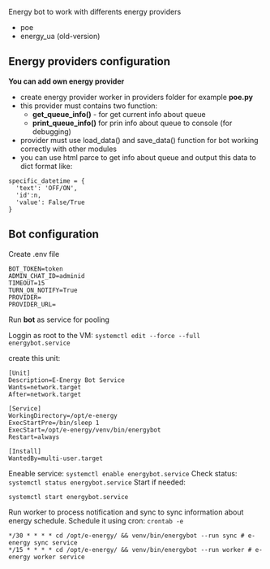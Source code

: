 Energy bot to work with differents energy providers
- poe
- energy_ua (old-version)


## Energy providers configuration

**You can add own energy provider**

- create energy provider worker in providers folder for example **poe.py**
- this provider must contains two function:
  - **get_queue_info()** - for get current info about queue
  - **print_queue_info()** for prin info about queue to console (for debugging) 
- provider must use load_data() and save_data() function for bot working correctly with other modules
- you can use html parce to get info about queue and output this data to dict format like:
```
specific_datetime = {
  'text': 'OFF/ON',
  'id':n,
  'value': False/True
}
```
## Bot configuration

Create .env file
```
BOT_TOKEN=token
ADMIN_CHAT_ID=adminid
TIMEOUT=15
TURN_ON_NOTIFY=True
PROVIDER=
PROVIDER_URL=
```

Run **bot** as service for pooling

Loggin as root to the VM:
  `systemctl edit --force --full energybot.service`

create this unit:
```
[Unit]
Description=E-Energy Bot Service
Wants=network.target
After=network.target

[Service]
WorkingDirectory=/opt/e-energy
ExecStartPre=/bin/sleep 1
ExecStart=/opt/e-energy/venv/bin/energybot
Restart=always

[Install]
WantedBy=multi-user.target

```
Eneable service:
`systemctl enable energybot.service`
Check status:
`systemctl status energybot.service`
Start if needed:

```
systemctl start energybot.service
```

Run worker to process notification and sync to sync information about energy schedule. Schedule it using cron: `crontab -e`
```
*/30 * * * * cd /opt/e-energy/ && venv/bin/energybot --run sync # e-energy sync service
*/15 * * * * cd /opt/e-energy/ && venv/bin/energybot --run worker # e-energy worker service
```
